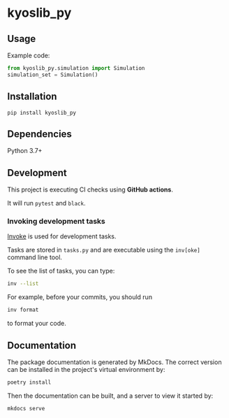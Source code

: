 # kyoslib_py

## Usage

Example code:

```python
from kyoslib_py.simulation import Simulation
simulation_set = Simulation()
```

## Installation

```pip install kyoslib_py```

## Dependencies

Python 3.7+

## Development

This project is executing CI checks using **GitHub actions**.

It will run `pytest` and `black`.

### Invoking development tasks

[Invoke](https://www.pyinvoke.org/) is used for development tasks.

Tasks are stored in `tasks.py` and are executable using the `inv[oke]` command line tool.

To see the list of tasks, you can type:

```bash
inv --list
```

For example, before your commits, you should run
```bash
inv format
```
to format your code.

## Documentation

The package documentation is generated by MkDocs. The correct version can be installed in the project's virtual environment by:

```bash
poetry install
```

Then the documentation can be built, and a server to view it started by:

```bash
mkdocs serve
```
